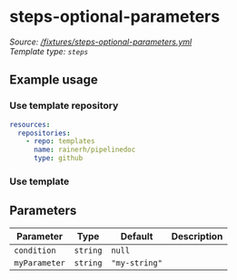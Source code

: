 <!-- this file was generated by pipelinedoc v1.8.0-development-asciidoc - do not modify directly -->

# steps-optional-parameters



_Source: [/fixtures/steps-optional-parameters.yml](/fixtures/steps-optional-parameters.yml)_
<br/>
_Template type: `steps`_





## Example usage

### Use template repository

```yaml
resources:
  repositories:
    - repo: templates
      name: rainerh/pipelinedoc
      type: github
```


### Use template







## Parameters

|Parameter            |Type                   |Default                   |Description                         |
|---------------------|-----------------------|--------------------------|------------------------------------|
|`condition`|`string`|`null`||
|`myParameter`|`string`|`"my-string"`||
